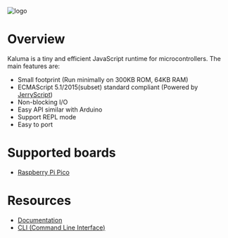 ![logo](https://github.com/kaluma-project/kaluma/blob/master/logo.png?raw=true)

# Overview

Kaluma is a tiny and efficient JavaScript runtime for microcontrollers. The main features are:

- Small footprint (Run minimally on 300KB ROM, 64KB RAM)
- ECMAScript 5.1/2015(subset) standard compliant (Powered by [JerryScript](http://jerryscript.net/))
- Non-blocking I/O
- Easy API similar with Arduino
- Support REPL mode
- Easy to port

# Supported boards

- [Raspberry Pi Pico](https://www.raspberrypi.org/products/raspberry-pi-pico/)

# Resources

- [Documentation](https://docs.kaluma.io/)
- [CLI (Command Line Interface)](https://github.com/kaluma-project/kaluma-cli)
